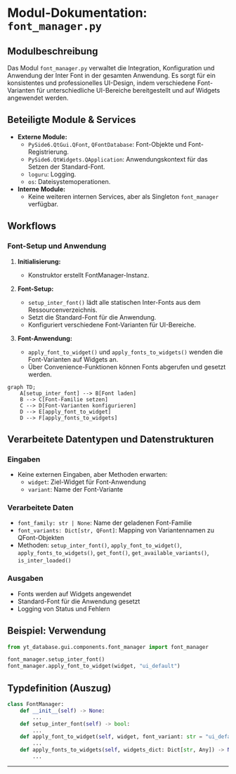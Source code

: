 # Modul-Dokumentation: `font_manager.py`

## Modulbeschreibung

Das Modul `font_manager.py` verwaltet die Integration, Konfiguration und Anwendung der Inter Font in der gesamten Anwendung. Es sorgt für ein konsistentes und professionelles UI-Design, indem verschiedene Font-Varianten für unterschiedliche UI-Bereiche bereitgestellt und auf Widgets angewendet werden.

## Beteiligte Module & Services

- **Externe Module:**
  - `PySide6.QtGui.QFont`, `QFontDatabase`: Font-Objekte und Font-Registrierung.
  - `PySide6.QtWidgets.QApplication`: Anwendungskontext für das Setzen der Standard-Font.
  - `loguru`: Logging.
  - `os`: Dateisystemoperationen.
- **Interne Module:**
  - Keine weiteren internen Services, aber als Singleton `font_manager` verfügbar.

## Workflows

### Font-Setup und Anwendung

1. **Initialisierung:**
    - Konstruktor erstellt FontManager-Instanz.

2. **Font-Setup:**
    - `setup_inter_font()` lädt alle statischen Inter-Fonts aus dem Ressourcenverzeichnis.
    - Setzt die Standard-Font für die Anwendung.
    - Konfiguriert verschiedene Font-Varianten für UI-Bereiche.

3. **Font-Anwendung:**
    - `apply_font_to_widget()` und `apply_fonts_to_widgets()` wenden die Font-Varianten auf Widgets an.
    - Über Convenience-Funktionen können Fonts abgerufen und gesetzt werden.

```mermaid
graph TD;
    A[setup_inter_font] --> B[Font laden]
    B --> C[Font-Familie setzen]
    C --> D[Font-Varianten konfigurieren]
    D --> E[apply_font_to_widget]
    D --> F[apply_fonts_to_widgets]
```

## Verarbeitete Datentypen und Datenstrukturen

### Eingaben

- Keine externen Eingaben, aber Methoden erwarten:
  - `widget`: Ziel-Widget für Font-Anwendung
  - `variant`: Name der Font-Variante

### Verarbeitete Daten

- `font_family: str | None`: Name der geladenen Font-Familie
- `font_variants: Dict[str, QFont]`: Mapping von Variantennamen zu QFont-Objekten
- Methoden: `setup_inter_font()`, `apply_font_to_widget()`, `apply_fonts_to_widgets()`, `get_font()`, `get_available_variants()`, `is_inter_loaded()`

### Ausgaben

- Fonts werden auf Widgets angewendet
- Standard-Font für die Anwendung gesetzt
- Logging von Status und Fehlern

## Beispiel: Verwendung

```python
from yt_database.gui.components.font_manager import font_manager

font_manager.setup_inter_font()
font_manager.apply_font_to_widget(widget, "ui_default")
```

## Typdefinition (Auszug)

```python
class FontManager:
    def __init__(self) -> None:
        ...
    def setup_inter_font(self) -> bool:
        ...
    def apply_font_to_widget(self, widget, font_variant: str = "ui_default") -> None:
        ...
    def apply_fonts_to_widgets(self, widgets_dict: Dict[str, Any]) -> None:
        ...
```

---
